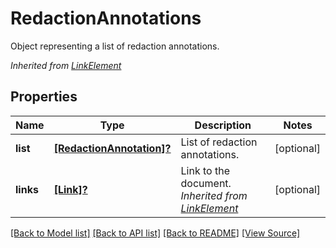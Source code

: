 ﻿# RedactionAnnotations
Object representing a list of redaction annotations.

*Inherited from [LinkElement](LinkElement.md)*
## Properties
Name | Type | Description | Notes
------------ | ------------- | ------------- | -------------
**list** | [**[RedactionAnnotation]?**](RedactionAnnotation.md) | List of redaction annotations. | [optional]
**links** | [**[Link]?**](Link.md) | Link to the document.<br />*Inherited from [LinkElement](LinkElement.md)* | [optional]

[[Back to Model list]](../README.md#documentation-for-models) [[Back to API list]](../README.md#documentation-for-api-endpoints) [[Back to README]](../README.md) [[View Source]](../AsposePdfCloud/Models/RedactionAnnotations.swift)

